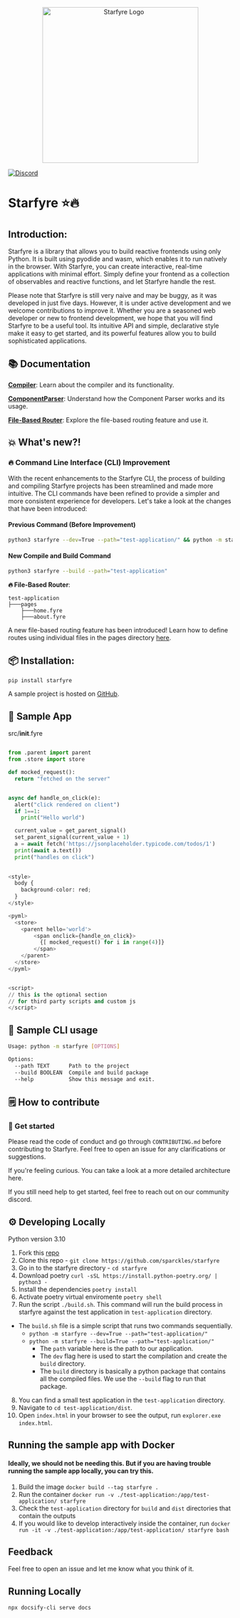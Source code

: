 
<p align="center">
  <img alt="Starfyre Logo" src="https://user-images.githubusercontent.com/29942790/221331176-609e156a-3896-4c1a-9386-7bf595dfb879.png" width="350" />
</p>

[![Discord](https://img.shields.io/discord/1080951642070978651?label=discord&logo=discord&logoColor=white&style=for-the-badge&color=blue)](https://discord.gg/ThQcpvJMZ6)

# Starfyre ⭐🔥

## Introduction:

Starfyre is a library that allows you to build reactive frontends using only Python. It is built using pyodide and wasm, which enables it to run natively in the browser. With Starfyre, you can create interactive, real-time applications with minimal effort. Simply define your frontend as a collection of observables and reactive functions, and let Starfyre handle the rest.

Please note that Starfyre is still very naive and may be buggy, as it was developed in just five days. However, it is under active development and we welcome contributions to improve it. Whether you are a seasoned web developer or new to frontend development, we hope that you will find Starfyre to be a useful tool. Its intuitive API and simple, declarative style make it easy to get started, and its powerful features allow you to build sophisticated applications.

## 📚 Documentation
**[Compiler](compiler.md)**: Learn about the compiler and its functionality.

**[ComponentParser](component_parser.md)**: Understand how the Component Parser works and its usage.

**[File-Based Router](file_based_router.md)**: Explore the file-based routing feature and use it.


## 💥 What's new?! 
### 🔥 Command Line Interface (CLI) Improvement

With the recent enhancements to the Starfyre CLI, the process of building and compiling Starfyre projects has been streamlined and made more intuitive. The CLI commands have been refined to provide a simpler and more consistent experience for developers. Let's take a look at the changes that have been introduced:

#### Previous Command (Before Improvement)
```bash
python3 starfyre --dev=True --path="test-application/" && python -m starfyre --build=True --path="test-application/"
```

#### New Compile and Build Command
```bash
python3 starfyre --build --path="test-application"
```


**🔥 File-Based Router**:
```
test-application
├───pages
    ├───home.fyre
    ├───about.fyre
```
A new file-based routing feature has been introduced! Learn how to define routes using individual files in the pages directory [here](file_based_router.md).

## 📦 Installation:

```
pip install starfyre
```

A sample project is hosted on [GitHub](https://github.com/sansyrox/first-starfyre-app/).

## 🚀 Sample App


src/__init__.fyre
```python

from .parent import parent
from .store import store

def mocked_request():
  return "fetched on the server"


async def handle_on_click(e):
  alert("click rendered on client")
  if 1==1:
    print("Hello world")

  current_value = get_parent_signal()
  set_parent_signal(current_value + 1)
  a = await fetch('https://jsonplaceholder.typicode.com/todos/1')
  print(await a.text())
  print("handles on click")
  

<style>
  body {
    background-color: red;
  }
</style>

<pyml>
  <store>
    <parent hello='world'>
        <span onclick={handle_on_click}>
          {[ mocked_request() for i in range(4)]}
        </span>
    </parent>
  </store>
</pyml>


<script>
// this is the optional section 
// for third party scripts and custom js
</script>

```


## 🚀 Sample CLI usage

```bash
Usage: python -m starfyre [OPTIONS]

Options:
  --path TEXT      Path to the project
  --build BOOLEAN  Compile and build package
  --help           Show this message and exit.
```

## 🗒️ How to contribute

### 🏁 Get started
Please read the code of conduct and go through `CONTRIBUTING.md` before contributing to Starfyre. Feel free to open an issue for any clarifications or suggestions.

If you're feeling curious. You can take a look at a more detailed architecture here.

If you still need help to get started, feel free to reach out on our community discord.


## ⚙️  Developing Locally

Python version 3.10

1. Fork this [repo](https://github.com/sparckles/starfyre)
2. Clone this repo - `git clone https://github.com/sparckles/starfyre`
3. Go in to the starfyre directory - `cd starfyre`
4. Download poetry `curl -sSL https://install.python-poetry.org/ | python3 -`
5. Install the dependencies `poetry install`
6. Activate poetry virtual enviromente `poetry shell`
7. Run the script `./build.sh`. This command will run the build process in starfyre against the test application in `test-application` directory.
  - The `build.sh` file is a simple script that runs two commands sequentially.
    - `python -m starfyre --dev=True --path="test-application/"`
    - `python -m starfyre --build=True --path="test-application/"`
        - The `path` variable here is the path to our application.
        - The `dev` flag here is used to start the compilation and create the `build` directory. 
        - The `build` directory is basically a python package that contains all the compiled files. We use the `--build` flag to run that package.

8. You can find a small test application in the `test-application` directory.
9. Navigate to `cd test-application/dist`.
10. Open `index.html` in your browser to see the output, run `explorer.exe index.html`.

## Running the sample app with Docker

#### Ideally, we should not be needing this. But if you are having trouble running the sample app locally, you can try this.

1. Build the image `docker build --tag starfyre .`
2. Run the container `docker run -v ./test-application:/app/test-application/ starfyre`
3. Check the `test-application` directory for `build` and `dist` directories that contain the outputs
4. If you would like to develop interactively inside the container, run `docker run -it -v ./test-application:/app/test-application/ starfyre bash`

## Feedback

Feel free to open an issue and let me know what you think of it. 

## Running Locally

`npx docsify-cli serve docs`
